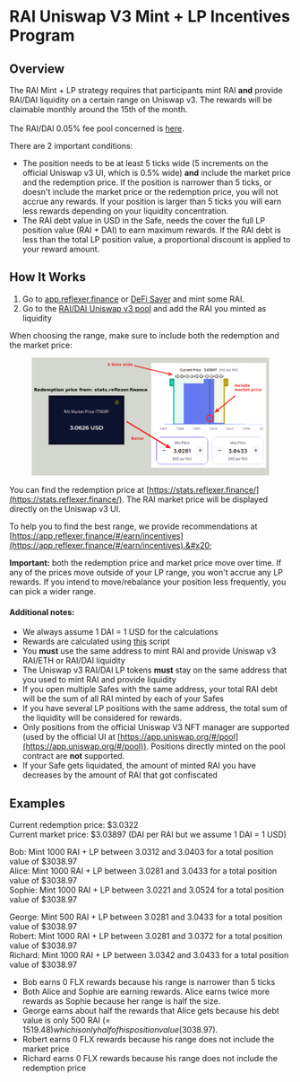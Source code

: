 # RAI Uniswap V3 Mint + LP Incentives Program

## Overview

The RAI Mint + LP strategy requires that participants mint RAI **and** provide RAI/DAI liquidity on a certain range on Uniswap v3. The rewards will be claimable monthly around the 15th of the month.\
\
The RAI/DAI 0.05% fee pool concerned is [here](https://info.uniswap.org/#/pools/0xcb0c5d9d92f4f2f80cce7aa271a1e148c226e19d).

There are 2 important conditions:

* The position needs to be at least 5 ticks wide (5 increments on the official Uniswap v3 UI, which is 0.5% wide) **and** include the market price and the redemption price. If the position is narrower than 5 ticks, or doesn't include the market price or the redemption price, you will not accrue any rewards. If your position is larger than 5 ticks you will earn less rewards depending on your liquidity concentration.&#x20;
* The RAI debt value in USD in the Safe, needs the cover the full LP position value (RAI + DAI) to earn maximum rewards. If the RAI debt is less than the total LP position value, a proportional discount is applied to your reward amount.&#x20;

## How It Works

1. Go to [app.reflexer.finance](https://app.reflexer.finance/) or [DeFi Saver](https://app.defisaver.com/reflexer/manage) and mint some RAI.
2. Go to the [RAI/DAI Uniswap v3 pool](https://info.uniswap.org/#/pools/0xcb0c5d9d92f4f2f80cce7aa271a1e148c226e19d) and add the RAI you minted as liquidity

When choosing the range, make sure to include both the redemption and the market price:

<figure><img src="../.gitbook/assets/Selection_1126.png" alt=""><figcaption></figcaption></figure>

You can find the redemption price at [https://stats.reflexer.finance/](https://stats.reflexer.finance/). The RAI market price will be displayed directly on the Uniswap v3 UI.

To help you to find the best range, we provide recommendations at [https://app.reflexer.finance/#/earn/incentives](https://app.reflexer.finance/#/earn/incentives).&#x20;

**Important:** both the redemption price and market price move over time. If any of the prices move outside of your LP range, you won't accrue any LP rewards. If you intend to move/rebalance your position less frequently, you can pick a wider range.&#x20;

#### Additional notes:

* We always assume 1 DAI = 1 USD for the calculations
* Rewards are calculated using [this](https://github.com/reflexer-labs/uni-v3-incentive-reward-script) script
* You **must** use the same address to mint RAI and provide Uniswap v3 RAI/ETH or RAI/DAI liquidity
* The Uniswap v3 RAI/DAI LP tokens **must** stay on the same address that you used to mint RAI and provide liquidity
* If you open multiple Safes with the same address, your total RAI debt will be the sum of all RAI minted by each of your Safes
* If you have several LP positions with the same address, the total sum of the liquidity will be considered for rewards.
* Only positions from the official Uniswap V3 NFT manager are supported (used by the official UI at [https://app.uniswap.org/#/pool](https://app.uniswap.org/#/pool)). Positions directly minted on the pool contract are **not** supported.
* If your Safe gets liquidated, the amount of minted RAI you have decreases by the amount of RAI that got confiscated

## Examples

Current redemption price: $3.0322\
Current market price: $3.03897 (DAI per RAI but we assume 1 DAI = 1 USD)

Bob: Mint 1000 RAI + LP between 3.0312 and 3.0403 for a total position value of $3038.97\
Alice: Mint 1000 RAI + LP between 3.0281 and 3.0433 for a total position value of $3038.97 \
Sophie: Mint 1000 RAI + LP between 3.0221 and 3.0524 for a total position value of $3038.97&#x20;

George: Mint 500 RAI + LP between 3.0281 and 3.0433 for a total position value of $3038.97\
Robert: Mint 1000 RAI + LP between 3.0281 and 3.0372 for a total position value of $3038.97\
Richard: Mint 1000 RAI + LP between 3.0342 and 3.0433 for a total position value of $3038.97

* Bob earns  0 FLX rewards because his range is narrower than 5 ticks
* Both Alice and Sophie are earning rewards. Alice earns twice more rewards as Sophie because her range is half the size.&#x20;
* George earns about half the rewards that Alice gets because his debt value is only 500 RAI (= $1519.48) which is only half of his position value ($3038.97).
* Robert earns 0 FLX rewards because his range does not include the market price&#x20;
* Richard earns 0 FLX rewards because his range does not include the redemption price
